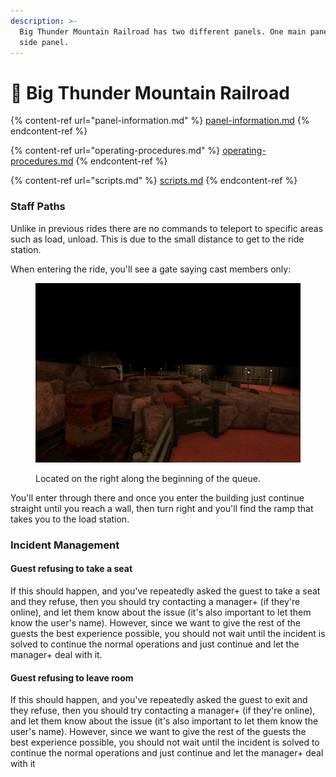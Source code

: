 ```yaml
---
description: >-
  Big Thunder Mountain Railroad has two different panels. One main panel and one
  side panel.
---
```


# 🚂 Big Thunder Mountain Railroad

{% content-ref url="panel-information.md" %}
[panel-information.md](panel-information.md)
{% endcontent-ref %}

{% content-ref url="operating-procedures.md" %}
[operating-procedures.md](operating-procedures.md)
{% endcontent-ref %}

{% content-ref url="scripts.md" %}
[scripts.md](scripts.md)
{% endcontent-ref %}

### Staff Paths

Unlike in previous rides there are no commands to teleport to specific areas such as load, unload. This is due to the small distance to get to the ride station.

When entering the ride, you'll see a gate saying cast members only:

<figure><img src="../../../.gitbook/assets/4 (1).png" alt=""><figcaption><p>Located on the right along the beginning of the queue.</p></figcaption></figure>

You'll enter through there and once you enter the building just continue straight until you reach a wall, then turn right and you'll find the ramp that takes you to the load station.

### Incident Management

#### Guest refusing to take a seat

If this should happen, and you've repeatedly asked the guest to take a seat and they refuse, then you should try contacting a manager+ (if they're online), and let them know about the issue (it's also important to let them know the user's name). However, since we want to give the rest of the guests the best experience possible, you should not wait until the incident is solved to continue the normal operations and just continue and let the manager+ deal with it.

#### Guest refusing to leave room

If this should happen, and you've repeatedly asked the guest to exit and they refuse, then you should try contacting a manager+ (if they're online), and let them know about the issue (it's also important to let them know the user's name). However, since we want to give the rest of the guests the best experience possible, you should not wait until the incident is solved to continue the normal operations and just continue and let the manager+ deal with it
